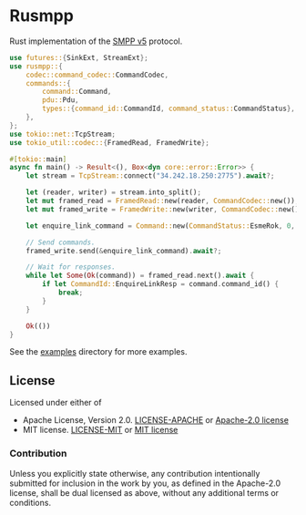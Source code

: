 # Rusmpp

Rust implementation of the [SMPP v5](https://smpp.org/SMPP_v5.pdf) protocol.

```rust
use futures::{SinkExt, StreamExt};
use rusmpp::{
    codec::command_codec::CommandCodec,
    commands::{
        command::Command,
        pdu::Pdu,
        types::{command_id::CommandId, command_status::CommandStatus},
    },
};
use tokio::net::TcpStream;
use tokio_util::codec::{FramedRead, FramedWrite};

#[tokio::main]
async fn main() -> Result<(), Box<dyn core::error::Error>> {
    let stream = TcpStream::connect("34.242.18.250:2775").await?;

    let (reader, writer) = stream.into_split();
    let mut framed_read = FramedRead::new(reader, CommandCodec::new());
    let mut framed_write = FramedWrite::new(writer, CommandCodec::new());

    let enquire_link_command = Command::new(CommandStatus::EsmeRok, 0, Pdu::EnquireLink);

    // Send commands.
    framed_write.send(&enquire_link_command).await?;

    // Wait for responses.
    while let Some(Ok(command)) = framed_read.next().await {
        if let CommandId::EnquireLinkResp = command.command_id() {
            break;
        }
    }

    Ok(())
}
```
See the [examples](https://github.com/JadKHaddad/Rusmpp/tree/main/examples) directory for more examples.

## License

Licensed under either of

- Apache License, Version 2.0. [LICENSE-APACHE](LICENSE-APACHE) or [Apache-2.0 license](http://apache.org/licenses/LICENSE-2.0)
- MIT license. [LICENSE-MIT](LICENSE-MIT) or [MIT license](http://opensource.org/licenses/MIT)

### Contribution

Unless you explicitly state otherwise, any contribution intentionally submitted
for inclusion in the work by you, as defined in the Apache-2.0 license, shall
be dual licensed as above, without any additional terms or conditions.